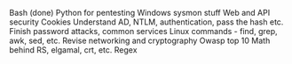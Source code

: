 Bash (done)
Python for pentesting
Windows sysmon stuff
Web and API security
Cookies
Understand AD, NTLM, authentication, pass the hash etc.
Finish password attacks, common services
Linux commands -  find, grep, awk, sed, etc.
Revise networking and cryptography
Owasp top 10
Math behind RS, elgamal, crt, etc.
Regex
